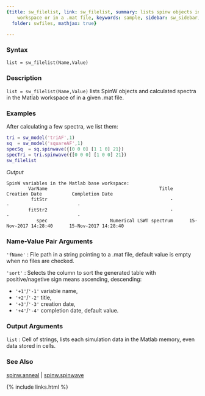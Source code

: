 ```yaml
---
{title: sw_filelist, link: sw_filelist, summary: lists spinw objects in the Matlab
    workspace or in a .mat file, keywords: sample, sidebar: sw_sidebar, permalink: sw_filelist,
  folder: swfiles, mathjax: true}

---
```

  
### Syntax
  
`list = sw_filelist(Name,Value)`
  
### Description
  
 `list = sw_filelist(Name,Value)` lists SpinW objects and calculated
 spectra in the Matlab workspace of in a given .mat file.
  
### Examples
 
After calculating a few spectra, we list them:
 
```matlab
tri = sw_model('triAF',1)
sq  = sw_model('squareAF',1)
specSq  = sq.spinwave({[0 0 0] [1 1 0] 21})
specTri = tri.spinwave({[0 0 0] [1 0 0] 21})
sw_filelist
```
*Output*
```
SpinW variables in the Matlab base workspace:
        VarName                                         Title             Creation Date           Completion Date
         fitStr                                             -                         -                         -
        fitStr2                                             -                         -                         -
           spec                       Numerical LSWT spectrum      15-Nov-2017 14:28:40      15-Nov-2017 14:28:40
```
 
 
### Name-Value Pair Arguments
  
`'fName'`
: File path in a string pointing to a .mat file, default value is empty
  when no files are checked.
  
`'sort'`
: Selects the column to sort the generated table with positive/nagetive
  sign means ascending, descending:
  * `'+1'`/`'-1'`    variable name,
  * `'+2'`/`'-2'`    title,
  * `'+3'`/`'-3'`    creation date,
  * `'+4'`/`'-4'`    completion date, default value.
  
### Output Arguments
  
`list`
: Cell of strings, lists each simulation data in the Matlab
  memory, even data stored in cells.
  
### See Also
  
[spinw.anneal](spinw_anneal) \| [spinw.spinwave](spinw_spinwave)
 

{% include links.html %}
